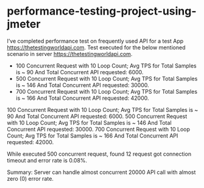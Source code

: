 # performance-testing-project-using-jmeter
I’ve completed performance test on frequently used API for a test App https://thetestingworldapi.com.
Test executed for the below mentioned scenario in server https://thetestingworldapi.com.  
<ul>
<li>100 Concurrent Request with 10 Loop Count; Avg TPS for Total Samples is ~ 90 And Total Concurrent API requested: 6000.</li>
<li>500 Concurrent Request with 10 Loop Count; Avg TPS for Total Samples is ~ 146 And Total Concurrent API requested: 30000.</li>
  <li>700 Concurrent Request with 10 Loop Count; Avg TPS for Total Samples is ~ 166 And Total Concurrent API requested: 42000.</li>
</ul>
100 Concurrent Request with 10 Loop Count; Avg TPS for Total Samples is ~ 90 And Total Concurrent API requested: 6000.
500 Concurrent Request with 10 Loop Count; Avg TPS for Total Samples is ~ 146 And Total Concurrent API requested: 30000.
700 Concurrent Request with 10 Loop Count; Avg TPS for Total Samples is ~ 166 And Total Concurrent API requested: 42000.

While executed 500 concurrent request, found  12 request got connection timeout and error rate is 0.08%. 

Summary: Server can handle almost concurrent 20000 API call with almost zero (0) error rate.
